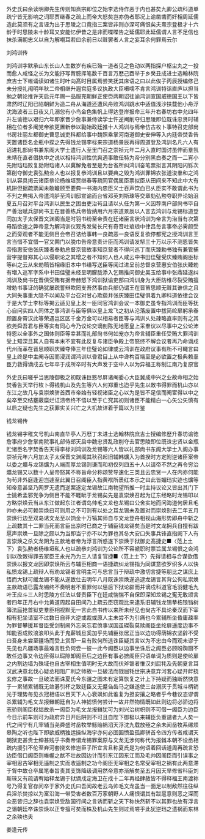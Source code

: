 <!-- { "loadSidebar": true } -->
外史氏曰余读明卿先生传则知熹宗即位之始李选侍作恶于内也甚矣九卿公疏科道单疏宁皆无影响之词耶贾继春之疏上而帝大怒矣岂亦伪者耶况上谕凿凿而奸相周延儒造此莫须有之言诬为出于思陵之口竟指三案皆非则亦深可痛恨矣夫熹宗登极才十六龄于时思陵未十龄耳又安能忆伊昔之是非而喋喋告之延儒耶此延儒谓人言不足信也抹杀满朝忠义以自为解嘲耳若曰余前日以赃罢者人言之妄耳余何罪焉云尔

刘鸿训传

刘鸿训字默承山东长山人生数岁有疾已殆一道者见之色动以两指探户枢尘丸之一投而愈人咸怪之长为文能抒写胷臆挥笔数千百言万厯己酉举于乡癸丑成进士选翰林院庶吉士下帷诵读如诸生时叶向髙时目属焉尝笑抚其床语之曰以此俟子丙辰授编修己未分授礼闱明年秋二帝相继升遐宫庭多议执政大臣嗫嚅不肯言鸿训特诣直庐以担当勉之朝论推许天启元年赐一品服充朝鲜正使赍两朝诏往谕鸿训宣国威徳国王以下皆肃然时辽阳已陷朝鲜为造二舟从海道还遭风舟败鸿训跳水中适值浅沙扶载他小舟浮沈海波者三日夜又几溺忽有小鸟金色集帆上得达登岸报命三年升右春坊右中允四年升左谕徳以艰归六年即家晋少詹事兼侍读学士忤逆阉削夺归思陵即位既诛忠贤时辅相在位者多阉党帝欲更置新叅以勷始政廷推十人鸿训与焉帝仿古枚卜事特召吏部尙书房壮丽左都御史曹思诚吏科都给事中魏照乘掌河南道御史安伸等入内廷帝焚香告天置诸臣名金瓶中探之先得钱龙锡李标来宗道杨景辰再得周道登及鸿训名凡六人有诏进礼部尙书兼东阁大学士遣行人至里门召之崇祯元年二月入直时国讨虽伸而羣氛未靖在直者倡执中之说以相持鸿训性伉爽遇事敢任特为帝分别黑白奏之而一二宵小先附珰珰败复劾附珰诸人以冀解免者至是为台省所纠鸿训奋笔票拟言其阴阳闪铄次第削夺御史袁弘勲佥人也以报复叅鸿训且以要典之毁为鸿训罪锦衣张道浚羣和之鸿训从容具掲云诸臣叅论杨维垣贾继春等疏同官偶属臣票拟臣从田间来不知此中大有机阱但据疏票闻未敢瞻顾至要典一书海内忠臣义士吞声饮血已乆臣实不敢谓此书为不刋之典掲入帝遣鸿胪至鸿训邸宣谕而台省邓英刘斯琜等交章劾弘勲夺职异论始沮夏五月召对平台鸿训以民生之困由吏治茍且请以乆任为第一义因荐南户部尙书毕自严善治赋兵部尙书王在晋善练兵帝皆纳用六月宗道景辰以人言去鸿训与龙锡标道登同加太子太保晋文渊阁当是时羽书纷至帝责在廷诸臣言状鸿训为帝言为治当有次第毋蹈欲速之弊帝意为解鸿训仪观秀发髯长尺有奇音吐琅琅中律吕毎言事帝必霁颜受之而旁观者不能无侧目会帝召诘给事韩一良疏恶一良语反复欲停都宪之授鸿训言王言当惜不宜惜一官又闗门以脱巾告帝意责计臣而鸿训请发帑三十万以示不测恩皆失帝指惠安伯张庆臻者奉勅总督京营故事知京营者不得问巡丁而庆臻勅书独有兼管捕营字提督郑其心以侵职论之其增之者不知何人也人咸云中书田佳璧受庆臻贿阁臣标等纠之云从来勅稿皆相缘旧本中书缮写送臣等阅过进呈前总督京营惠安伯张庆臻勅有増入巡军字系中书田佳璧未经呈明朦胧添入乞赐推问御史吴玉给事中张鼎延遂纠鸿训及尙书在晋俱受贿有据帝赫怒下鸿训狱谕吏部曰鸿训身为大臣防维尽裂受贿擅增勅书事证的确犹屡疏誓辩欺罔支吾然事由兵部仍谓王在晋苖思顺无赃其谁信之且大同失事重大隐不以闻及平台召对甘心欺藐并张庆臻田佳璧俱着九卿科道依律会议于是大学士李标等掲云适见皇上发一臣同官鸿训会议一本御史虽专指鸿训而臣等抚心自问实四人同体之事鸿训与臣等俱以皇上龙飞之初从沦落废置中拔简纶扉躬承眷顾置身霄汉此等荣遇岂区区千金万金可以相易者臣等与鸿训乆处疎略直率则有之其欲尧舜吾君与臣等实有同心今乃议论交谪剖陈无地愿皇上采羣议以尽事中之公论沛特恩以全事外之国体则臣等幸甚而礼部尙书何如宠亦为帝言辅臣重任受贿大罪鸿训受上知深且其人自有本末不宜有此反复与诸臣争殿上帝怒终不解会议者再乃命谪戍代州而革在晋思顺职庆臻夺俸三年佳璧论如律或云鸿训在政府议事有所不可輙言曰皇上终是中主阉寺因而浸润谓鸿训以昏君目上从中谗构百端至是必欲置之极典赖羣臣力救得谪戍去七年卒于戍所卒时有大声发于空中人以为异福王称制江南乃复原官

外史氏曰嗟乎当思陵御极之初既诛巨憝尽屏诸阉委心大臣冀成中兴之业故命相之始焚香告天举行枚卜得钱机山及先生等六人何郑重也迨乎先生以敇书得罪而机山亦以东江之故几与袁崇焕骈首西市帝始有轻视诸臣之心以为是皆不足信而阉宦得以中之矣卒至交结壅蔽糜烂讧溃帝终不悟以至于亡究其初则诸臣不能精白一心矢公矢慎有以启之疑也先生之获罪实关兴亡之大机故详着于篇以为世鉴

钱龙锡传

钱龙锡字稚文号机山南直华亭人万厯丁未进士选翰林院庶吉士授编修歴升春坊谕徳詹事府少詹掌南院事礼部侍郎天启中魏忠贤乱政削夺去官思陵即位既诛忠贤以金瓶贮诸臣名字焚香告天得李标刘鸿训及龙锡等六人皆以礼部尙书东阁大学士入阁办事崇祯元年六月加太子太保晋文渊阁其秋召起旧辅韩爌入为首揆时方定附逆诸臣案帝以委之爌与龙锡爌为人端而厚龙锡则谦而和初仅列四五十人以请帝不然之再令穷治爌龙锡又以数十人呈帝怒其不称旨命分称颂赞导速化三类且云忠贤一人在内亦何能为茍非外庭逢迎岂遽至此翼日召阁臣入指黄袱所褁红本示之曰此皆媚珰实迹也爌等知帝意甚坚乃网罗无遗而逆案遂定龙锡故江南物望所推一时主持议论又皆出其门下士姚希孟邪党争为侧目不能不睚眦于龙锡矣先是袁崇焕召起为辽东经略时龙锡叩以方略崇焕云当从东江做起东江者谓岛帅毛文龙也龙锡曰公舍实地而问海道何居且毛帅亦未必可赖崇焕曰可则用之不可则有以处之耳龙锡未及置对而崇焕别去二年五月崇焕行边至双岛诱文龙至以饷金十万犒其师自与文龙登舟相视山海形势即舟中斩之上疏数其十二罪当死而言臣出京时已商之于辅臣钱龙锡矣当是时文龙拥兵自擅有跋扈声崇焕一旦除之颇以为当即当宁亦不以为罪也其冬大安口失事兵锋直指阙下人有言崇焕之杀文龙阴为主款地者帝为浮言所惑遂下崇焕于狱御史髙捷史■〈范上土下〉袁弘勲者杨维垣私人也以疏叅刘鸿训为公论所不容褫职时票旨属龙锡恨之会鸿训以改敇得罪去冡臣王永光乃为三人请复官捷■〈范上土下〉先得请相与合谋欲借崇焕以报文龙因即崇焕所云与辅臣相商一语捷疏纠龙锡指为同谋意欲罗织多人以快私愤龙锡上疏辩人有劝龙锡者言明主可与忠言当于辩疏中激切言捷等朋比之谋庶上悟而大狱可缓龙锡不能从遂致仕去明年八月既诛崇焕遂追逮龙锡言其背公徇私崇焕主款疏语已露龙锡终不奏明若不重罪何以惩后下狱论辟而并谪戍科道官毛羽健毛九叶王应斗三人时思陵方任法以督责臣下在廷咸惴惴不自保即深知龙锡之寃无敢颂言者四年正月右中允黄道周起自田间乃上疏云臣窃观比来逮系旧辅钱龙锡拲梏锒铛树簿法庭抢首狱吏羣臣相视默无一言此自书传以来所未经见也尙古不具论秦汉而下宰相有犯坐请室不过数日自非大逆或裁或原人主未尝不为引痛也今累辅所坐昏庸疎率为罪督攀援耳督臣受剑制阃外忘亲忘君偾事误国虽磔裂莫赎阁臣坐纶扉遥度边事不知能否成败浪浪叩头此于鬼薪城旦奚加乎先辅臣张居正当以边功得荫锦衣坚辞不受曰吾身未尝至疆场而受上赏即一旦有败何所逃诛臣疑其言以为不忠由今而观未谬于先见也凡疆场事最难言胜负何尝一彼一此今阁臣以边事坐诛后之阁臣必顾盼踟蹰不敢任边事又令边臣得以瑕隙卸阁臣后之边臣有事必摭阁臣只语单词为质则是使纶扉之内割边墙为殊域也自古宰相生值明时无大故而伏斧锧者惟汉刘屈牦及先朝夏言耳汉武决意北伐心疑丞相阻广利之师故一旦破法而戮屈牦世宗决意弃河套心疑开衅挠玄修之事故一旦破法而诛夏氏今东疆之图未有定算恢复之计上下持疑而独断然快意于一累辅累辅既无敛碁引杯之致廷臣又无蹙刍齿马之嫌遂使三台溺灰于贯城斗柄销光于理势毎见衣冠相语以目天下人心衰飒如此谁复为担安攘之略者乎今巷议恣谬谓杀累辅为毛文龙报雠朝廷自为人神摅愤何尝计一故弁然物情既如此则边将必骄边将志骄则阁臣权绌故杀一阁臣为毛文龙报雠犹可为刘兴治树帜则不可借一阁臣为边臣今日示前车则可为政府异日开后阱则不可且自陛下御极以来辅臣负重谴者九人矣一代之间宁有几宰辅当尧舜盛时岳牧举鲧贻祸滔天浮沈九载放殛之余未闻岳牧系缧烦皋陶之听也陛下即欲威柄独运操纵海宇亦何必囹圄愤盈孤卿骈首令四方传者咸谓天朝狱吏甚贵士绅甚贱乎书奏帝谓龙锡罪案原与文龙无涉何称代为报雠本朝不设丞相疏内援引不伦至弃河套挠玄修岂臣子所宜言且称夏氏是为何语着回话道周再疏言恐边臣借口阁臣则帷幄之猷不壮故因边计而引东江因东江而及毛帅因阁臣而引误事之宰相思古宰相无遥制之实而收遥制之功今阁臣无宰相之名常受宰相之祸有此两意滞于胷中故仓卒属笔奉旨责其支饰降级调用然帝意亦渐解矣至五月因天旱修省科臣刘斯琜又有疏请宥始释龙锡于狱谪戍定海卫在戍十二年再经肆赦皆不得释福王南渡称号乃得复官存问卒于家外史氏曰吾闻故老云岛帅毛文龙虽当一面足以制敌然往往纵兵淫杀焚掠以为富沿海一带受害者数百万家朝野人人痛恨谓其有跋扈意则恶之深而众恶皆归之辞也袁崇焕受敌国行间之言诱而斩之天下称快然斩不以其罪也故有浮言之谮朝廷卒诛崇焕以正专擅可矣而株及机山先生则过焉嗟乎此犹逆珰之遗祸而东林之余殃也夫

姜逢元传

